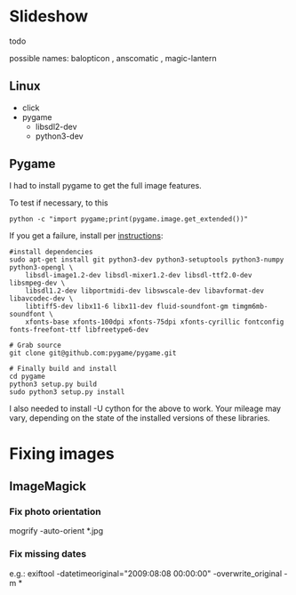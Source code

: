 # Slideshow
todo

possible names: balopticon , anscomatic , magic-lantern


## Linux 
- click
- pygame
  - libsdl2-dev
  - python3-dev


## Pygame  
I had to install pygame to get the full image features.  

To test if necessary, to this 

    python -c "import pygame;print(pygame.image.get_extended())"

If you get a failure, install per [instructions](https://www.pygame.org/wiki/CompileUbuntu?parent=#Python%203.x): 

    #install dependencies
    sudo apt-get install git python3-dev python3-setuptools python3-numpy python3-opengl \
        libsdl-image1.2-dev libsdl-mixer1.2-dev libsdl-ttf2.0-dev libsmpeg-dev \
        libsdl1.2-dev libportmidi-dev libswscale-dev libavformat-dev libavcodec-dev \
        libtiff5-dev libx11-6 libx11-dev fluid-soundfont-gm timgm6mb-soundfont \
        xfonts-base xfonts-100dpi xfonts-75dpi xfonts-cyrillic fontconfig fonts-freefont-ttf libfreetype6-dev

    # Grab source
    git clone git@github.com:pygame/pygame.git

    # Finally build and install
    cd pygame
    python3 setup.py build
    sudo python3 setup.py install


I also needed to install -U cython for the above to work. Your mileage may vary, depending on the state of the installed versions of these libraries.


# Fixing images
## ImageMagick

### Fix photo orientation

mogrify -auto-orient *.jpg

### Fix missing dates
e.g.: 
exiftool -datetimeoriginal="2009:08:08 00:00:00" -overwrite_original -m *